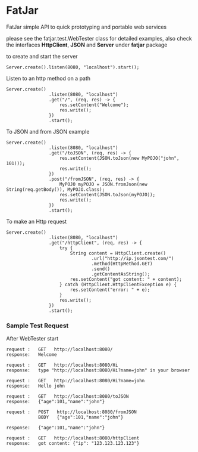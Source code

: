 # FatJar
FatJar simple API to quick prototyping and portable web services

please see the fatjar.test.WebTester class for detailed examples,
also check the interfaces **HttpClient**, **JSON** and **Server** under **fatjar** package

to create and start the server
```
Server.create().listen(8080, "localhost").start();
```

Listen to an http method on a path
```
Server.create()
                .listen(8080, "localhost")
                .get("/", (req, res) -> {
                    res.setContent("Welcome");
                    res.write();
                })
                .start();
```

To JSON and from JSON example
```
Server.create()
                .listen(8080, "localhost")
                .get("/toJSON", (req, res) -> {
                    res.setContent(JSON.toJson(new MyPOJO("john", 101)));
                    res.write();
                })
                .post("/fromJSON", (req, res) -> {
                    MyPOJO myPOJO = JSON.fromJson(new String(req.getBody()), MyPOJO.class);
                    res.setContent(JSON.toJson(myPOJO));
                    res.write();
                })
                .start();
```

To make an Http request
```
Server.create()
                .listen(8080, "localhost")
                .get("/httpClient", (req, res) -> {
                    try {
                        String content = HttpClient.create()
                                .url("http://ip.jsontest.com/")
                                .method(HttpMethod.GET)
                                .send()
                                .getContentAsString();
                        res.setContent("got content: " + content);
                    } catch (HttpClient.HttpClientException e) {
                        res.setContent("error: " + e);
                    }
                    res.write();
                })
                .start();
```



### Sample Test Request

After WebTester start

```
request :   GET   http://localhost:8080/
response:   Welcome
```

```
request :   GET   http://localhost:8080/Hi
response:   type "http://localhost:8080/Hi?name=john" in your browser
```

```
request :   GET   http://localhost:8080/Hi?name=john
response:   Hello john
```

```
request :   GET   http://localhost:8080/toJSON
response:   {"age":101,"name":"john"}
```

```
request :   POST   http://localhost:8080/fromJSON
            BODY   {"age":101,"name":"john"}

response:   {"age":101,"name":"john"}
```

```
request :   GET   http://localhost:8080/httpClient
response:   got content: {"ip": "123.123.123.123"}
```

